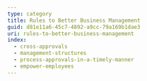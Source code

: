```yaml
---
type: category
title: Rules to Better Business Management
guid: d81e11a6-45c7-4892-a9cc-79a169b1dae3
uri: rules-to-better-business-management
index:
  - cross-approvals
  - management-structures
  - process-approvals-in-a-timely-manner
  - empower-employees
---
```

